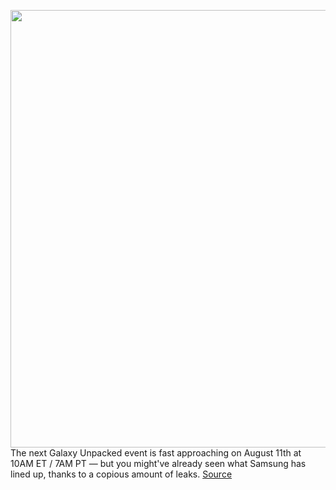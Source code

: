 <img src='https://cdn.vox-cdn.com/thumbor/nT1tBlXt2Jm7sbaglnr8qMzxNt0=/0x0:1200x599/1200x800/filters:focal(504x204:696x396)/cdn.vox-cdn.com/uploads/chorus_image/image/69698608/E7Ow9IyXsAAEUyS.0.jpeg' width='700px' /><br/>
The next Galaxy Unpacked event is fast approaching on August 11th at 10AM ET / 7AM PT — but you might've already seen what Samsung has lined up, thanks to a copious amount of leaks.
<a href='https://www.theverge.com/2021/8/9/22608535/samsung-unpacked-event-date-time-galaxy-z-fold-flip-earbuds-watches'> Source <a/>